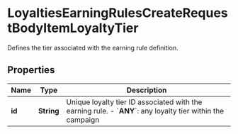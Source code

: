 

# LoyaltiesEarningRulesCreateRequestBodyItemLoyaltyTier

Defines the tier associated with the earning rule definition.

## Properties

| Name | Type | Description |
|------------ | ------------- | ------------- |
|**id** | **String** | Unique loyalty tier ID associated with the earning rule.      - &#x60;__ANY__&#x60;: any loyalty tier within the campaign |



